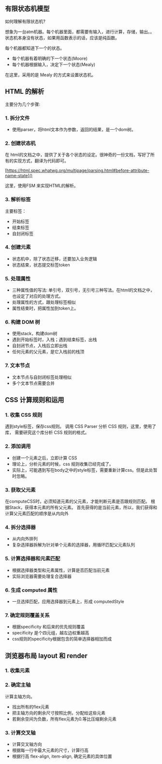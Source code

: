 ## 有限状态机模型

如何理解有限状态机?

想象为一台atm机器。每个机器里面，都需要有输入，进行计算，存储，输出。。
状态机本身没有状态，如果用函数表示的话，应该是纯函数。

每个机器都知道下一个的状态。
- 每个机器有着明确的下一个状态(Moore)
- 每个机器根据输入，决定下一个状态(Mealy)

在这里，采用的是 Mealy 的方式来设置状态机。

## HTML 的解析

主要分为几个步骤:

### 1. 拆分文件

- 使用parser，将html文本作为参数，返回的结果，是一个dom树。

### 2. 创建状态机

在 html的文档之中，提供了关于各个状态的设定。很神奇的一份文档，写好了所有的实现方式，翻译为代码即可。

[https://html.spec.whatwg.org/multipage/parsing.html#before-attribute-name-state]()

这里，使用FSM 来实现HTML的解析。

### 3. 解析标签

主要标签：
- 开始标签
- 结束标签
- 自封闭标签

### 4. 创建元素

- 状态机中，除了状态迁移，还要加入业务逻辑
- 状态结束，状态提交标签token

### 5. 处理属性

- 三种属性值的写法: 单引号，双引号，无引号三种写法。在html的文档之中，也设定了对应的处理方式。
- 处理属性的方式，跟处理标签相似
- 属性结束时，把属性加到token上。

### 6. 构建 DOM 树

- 使用stack，构建dom树
- 遇到开始标签时，入栈；遇到结束标签，出栈
- 自封闭节点，入栈后立即出栈
- 任何元素的父元素，是它入栈前的栈顶

### 7. 文本节点

- 文本节点与自封闭标签处理相似
- 多个文本节点需要合并

## CSS 计算规则和运用

### 1. 收集 CSS 规则

遇到style标签，保存css规则。
调用 CSS Parser 分析 CSS 规则，这里，使用了库，
需要研究这个库分析 CSS 规则的格式。

### 2. 添加调用

- 创建一个元素之后，立即计算 CSS
- 理论上，分析元素的时候，css 规则收集已经完成了。
- 实际上，可能遇到写在body之中的style标签，需要重新计算css。但是此处暂时忽略。

### 3. 获取父元素

在computeCSS时，必须知道元素的父元素，才能判断元素是否跟规则匹配。
根据Stack，获得本元素的所有父元素。
首先获得的是当前元素，所以，我们获得和计算父元素匹配的顺序是从内向外


### 4. 拆分选择器
- 从内向外排列
- 复杂选择器拆解为针对单个元素的选择器，用循环匹配父元素队列

### 5. 计算选择器和元素匹配

- 根据选择器类型和元素属性，计算是否匹配当前元素
- 实际浏览器需要处理复合选择器

### 6. 生成 computed 属性

- 一旦选择匹配，应用选择器到元素上，形成 computedStyle

###  7. 确定规则覆盖关系

- 根据specificity 和后来的优先规则覆盖
- specificity 是个四元组，越左边权重越高
- css规则的specificity根据包含的简单选择器相加而成


## 浏览器布局 layout 和 render


### 1. 收集元素


### 2. 确定主轴

计算主轴方向。
- 找出所有的flex元素
- 把主轴方向的剩余尺寸按照比例，分配给这些元素
- 若剩余空间为负数，所有flex元素为0.等比压缩剩余元素

### 3. 计算交叉轴

- 计算交叉轴方向
- 根据每一行中最大元素的尺寸，计算行高
- 根据行高 flex-align, item-align, 确定元素的具体位置











 